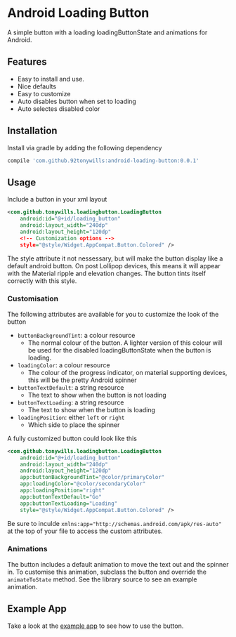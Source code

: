 # Android Loading Button
A simple button with a loading loadingButtonState and animations for Android.

## Features
- Easy to install and use.
- Nice defaults
- Easy to customize
- Auto disables button when set to loading
- Auto selectes disabled color

## Installation
Install via gradle by adding the following dependency
```gradle
compile 'com.github.92tonywills:android-loading-button:0.0.1'
```

## Usage
Include a button in your xml layout
```xml
<com.github.tonywills.loadingbutton.LoadingButton
    android:id="@+id/loading_button"
    android:layout_width="240dp"
    android:layout_height="120dp"
    <!-- Customization options -->
    style="@style/Widget.AppCompat.Button.Colored" />
```

The style attribute it not nessessary, but will make the button display like a default android button. 
On post Lollipop devices, this means it will appear with the Material ripple and elevation changes.
The button tints itself correctly with this style.

### Customisation
The following attributes are available for you to customize the look of the button

- `buttonBackgroundTint`: a colour resource
    - The normal colour of the button. A lighter version of this colour will be used for the disabled loadingButtonState when the button is loading.
- `loadingColor`: a colour resource
    - The colour of the progress indicator, on material supporting devices, this will be the pretty Android spinner
- `buttonTextDefault`: a string resource
    - The text to show when the button is not loading
- `buttonTextLoading`: a string resource
    - The text to show when the button is loading
- `loadingPosition`: either `left` or `right`
    - Which side to place the spinner

A fully customized button could look like this
```xml
<com.github.tonywills.loadingbutton.LoadingButton
    android:id="@+id/loading_button"
    android:layout_width="240dp"
    android:layout_height="120dp"
    app:buttonBackgroundTint="@color/primaryColor"
    app:loadingColor="@color/secondaryColor"
    app:loadingPosition="right"
    app:buttonTextDefault="Go"
    app:buttonTextLoading="Loading"
    style="@style/Widget.AppCompat.Button.Colored" />
```
Be sure to inculde `xmlns:app="http://schemas.android.com/apk/res-auto"` at the top of your file to access the custom attributes.

### Animations
The button includes a default animation to move the text out and the spinner in. To customise this animation, subclass the
button and override the `animateToState` method. See the library source to see an example animation.

## Example App
Take a look at the [example app](sample) to see how to use the button.
